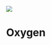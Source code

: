 [![](https://img.shields.io/badge/python-3.10+-blue.svg)](https://www.python.org/downloads/release/python-31013/)

# Oxygen